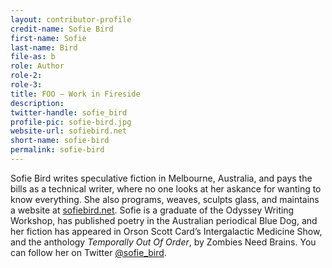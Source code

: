 ```yaml
---
layout: contributor-profile
credit-name: Sofie Bird
first-name: Sofie
last-name: Bird
file-as: b
role: Author
role-2:
role-3:
title: FOO — Work in Fireside
description: 
twitter-handle: sofie_bird
profile-pic: sofie-bird.jpg
website-url: sofiebird.net
short-name: sofie-bird
permalink: sofie-bird
---
```

Sofie Bird writes speculative fiction in Melbourne, Australia, and pays the bills as a technical writer, where no one looks at her askance for wanting to know everything. She also programs, weaves, sculpts glass, and maintains a website at [sofiebird.net](http://sofiebird.net). Sofie is a graduate of the Odyssey Writing Workshop, has published poetry in the Australian periodical Blue Dog, and her fiction has appeared in Orson Scott Card’s Intergalactic Medicine Show, and the anthology *Temporally Out Of Order*, by Zombies Need Brains. You can follow her on Twitter [@sofie\_bird](https://twitter.com/@sofie_bird).
